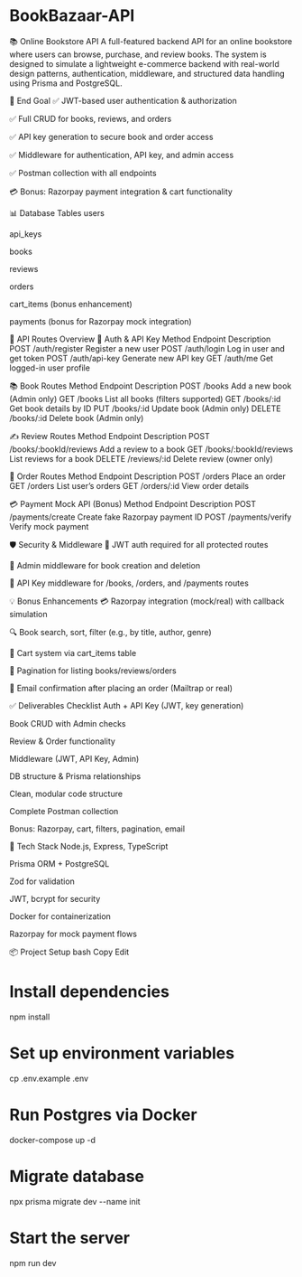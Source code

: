 # BookBazaar-API
📚 Online Bookstore API
A full-featured backend API for an online bookstore where users can browse, purchase, and review books. The system is designed to simulate a lightweight e-commerce backend with real-world design patterns, authentication, middleware, and structured data handling using Prisma and PostgreSQL.

🎯 End Goal
✅ JWT-based user authentication & authorization

✅ Full CRUD for books, reviews, and orders

✅ API key generation to secure book and order access

✅ Middleware for authentication, API key, and admin access

✅ Postman collection with all endpoints

💳 Bonus: Razorpay payment integration & cart functionality

📊 Database Tables
users

api_keys

books

reviews

orders

cart_items (bonus enhancement)

payments (bonus for Razorpay mock integration)

🧾 API Routes Overview
🔐 Auth & API Key
Method	Endpoint	Description
POST	/auth/register	Register a new user
POST	/auth/login	Log in user and get token
POST	/auth/api-key	Generate new API key
GET	/auth/me	Get logged-in user profile

📚 Book Routes
Method	Endpoint	Description
POST	/books	Add a new book (Admin only)
GET	/books	List all books (filters supported)
GET	/books/:id	Get book details by ID
PUT	/books/:id	Update book (Admin only)
DELETE	/books/:id	Delete book (Admin only)

✍️ Review Routes
Method	Endpoint	Description
POST	/books/:bookId/reviews	Add a review to a book
GET	/books/:bookId/reviews	List reviews for a book
DELETE	/reviews/:id	Delete review (owner only)

🛒 Order Routes
Method	Endpoint	Description
POST	/orders	Place an order
GET	/orders	List user’s orders
GET	/orders/:id	View order details

💳 Payment Mock API (Bonus)
Method	Endpoint	Description
POST	/payments/create	Create fake Razorpay payment ID
POST	/payments/verify	Verify mock payment

🛡️ Security & Middleware
🔐 JWT auth required for all protected routes

🛂 Admin middleware for book creation and deletion

🔑 API Key middleware for /books, /orders, and /payments routes

💡 Bonus Enhancements
💳 Razorpay integration (mock/real) with callback simulation

🔍 Book search, sort, filter (e.g., by title, author, genre)

🛒 Cart system via cart_items table

🔁 Pagination for listing books/reviews/orders

📧 Email confirmation after placing an order (Mailtrap or real)

✅ Deliverables Checklist
 Auth + API Key (JWT, key generation)

 Book CRUD with Admin checks

 Review & Order functionality

 Middleware (JWT, API Key, Admin)

 DB structure & Prisma relationships

 Clean, modular code structure

 Complete Postman collection

 Bonus: Razorpay, cart, filters, pagination, email

🚀 Tech Stack
Node.js, Express, TypeScript

Prisma ORM + PostgreSQL

Zod for validation

JWT, bcrypt for security

Docker for containerization

Razorpay for mock payment flows

📦 Project Setup
bash
Copy
Edit
# Install dependencies
npm install

# Set up environment variables
cp .env.example .env

# Run Postgres via Docker
docker-compose up -d

# Migrate database
npx prisma migrate dev --name init

# Start the server
npm run dev
